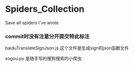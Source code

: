 # Spiders_Collection
Save all spiders I've wrote


### commit时没有注意分开提交特此标注  

baiduTranslateSignJson.js 这个文件是生成sign的json函数文件  

sogou.py 是随手写的搜狗搜索的小爬虫  
